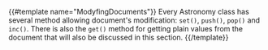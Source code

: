 {{#template name="ModyfingDocuments"}}
Every Astronomy class has several method allowing document's modification: `set()`, `push()`, `pop()` and `inc()`. There is also the `get()` method for getting plain values from the document that will also be discussed in this section.
{{/template}}
